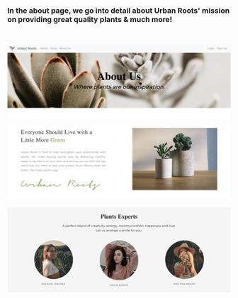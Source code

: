 ### In the about page, we go into detail about Urban Roots' mission on providing great quality plants & much more!

<br />

![](./assets/about-us1.png)

![](./assets/about-us2.png)

![](./assets/about-us3.png)
